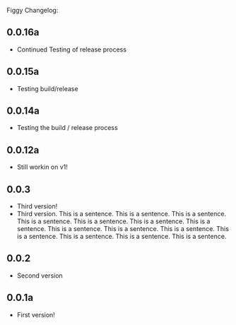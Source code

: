 Figgy Changelog:

## 0.0.16a
- Continued Testing of release process

## 0.0.15a
- Testing build/release

## 0.0.14a
- Testing the build / release process

## 0.0.12a
- Still workin on v1!

## 0.0.3
- Third version!
- Third version. This is a sentence. This is a sentence. This is a sentence. This is a sentence.
This is a sentence. This is a sentence. This is a sentence. This is a sentence. This is a sentence.
This is a sentence. This is a sentence. This is a sentence. This is a sentence. This is a sentence.

## 0.0.2
- Second version

## 0.0.1a
- First version!
